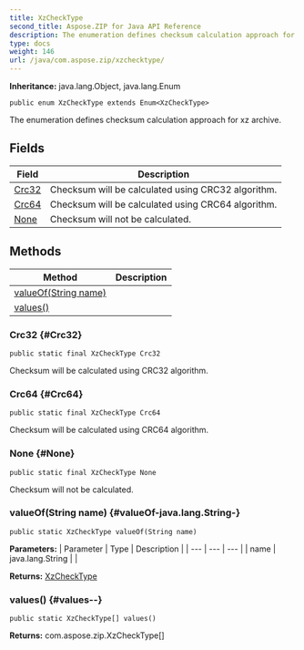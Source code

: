 ```yaml
---
title: XzCheckType
second_title: Aspose.ZIP for Java API Reference
description: The enumeration defines checksum calculation approach for xz archive.
type: docs
weight: 146
url: /java/com.aspose.zip/xzchecktype/
---
```


**Inheritance:**
java.lang.Object, java.lang.Enum
```
public enum XzCheckType extends Enum<XzCheckType>
```

The enumeration defines checksum calculation approach for xz archive.
## Fields

| Field | Description |
| --- | --- |
| [Crc32](#Crc32) | Checksum will be calculated using CRC32 algorithm. |
| [Crc64](#Crc64) | Checksum will be calculated using CRC64 algorithm. |
| [None](#None) | Checksum will not be calculated. |
## Methods

| Method | Description |
| --- | --- |
| [valueOf(String name)](#valueOf-java.lang.String-) |  |
| [values()](#values--) |  |
### Crc32 {#Crc32}
```
public static final XzCheckType Crc32
```


Checksum will be calculated using CRC32 algorithm.

### Crc64 {#Crc64}
```
public static final XzCheckType Crc64
```


Checksum will be calculated using CRC64 algorithm.

### None {#None}
```
public static final XzCheckType None
```


Checksum will not be calculated.

### valueOf(String name) {#valueOf-java.lang.String-}
```
public static XzCheckType valueOf(String name)
```




**Parameters:**
| Parameter | Type | Description |
| --- | --- | --- |
| name | java.lang.String |  |

**Returns:**
[XzCheckType](../../com.aspose.zip/xzchecktype)
### values() {#values--}
```
public static XzCheckType[] values()
```




**Returns:**
com.aspose.zip.XzCheckType[]
